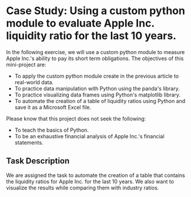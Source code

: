 # Case Study: Using a custom python module to evaluate Apple Inc. liquidity ratio for the last 10 years.

In the following exercise, we will use a custom python module to measure Apple Inc.'s ability to pay its short term obligations. The objectives of this mini-project are:

- To apply the custom python module create in the previous article to real-world data.
- To practice data manipulation with Python using the panda's library.
- To practice visualizing data frames using Python's matplotlib library.
- To automate the creation of a table of liquidity ratios using Python and save it as a Microsoft Excel file.

Please know that this project does not seek the following:

- To teach the basics of Python.
- To be an exhaustive financial analysis of Apple Inc.'s financial statements.

## Task Description

We are assigned the task to automate the creation of a table that contains the liquidity ratios for Apple Inc. for the last 10 years. We also want to visualize the results while comparing them with industry ratios.
